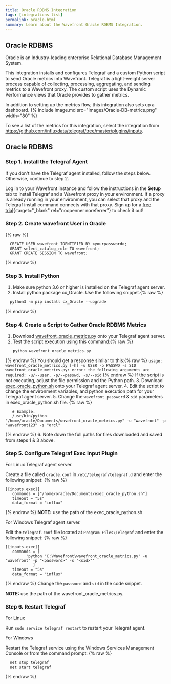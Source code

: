 ```yaml
---
title: Oracle RDBMS Integration
tags: [integrations list]
permalink: oracle.html
summary: Learn about the Wavefront Oracle RDBMS Integration.
---
```

## Oracle RDBMS

Oracle is an Industry-leading enterprise Relational Database Management System.

This integration installs and configures Telegraf and a custom Python script to send Oracle metrics into Wavefront. Telegraf is a light-weight server process capable of collecting, processing, aggregating, and sending metrics to a Wavefront proxy. The custom script uses the Dynamic Performance views that Oracle provides to gather metrics.

In addition to setting up the metrics flow, this integration also sets up a dashboard.
{% include image.md src="images/Oracle-DB-metrics.png" width="80" %}

To see a list of the metrics for this integration, select the integration from <https://github.com/influxdata/telegraf/tree/master/plugins/inputs>.
## Oracle RDBMS



### Step 1. Install the Telegraf Agent

If you don't have the Telegraf agent installed, follow the steps below. Otherwise, continue to step 2.

Log in to your Wavefront instance and follow the instructions in the **Setup** tab to install Telegraf and a Wavefront proxy in your environment. If a proxy is already running in your environment, you can select that proxy and the Telegraf install command connects with that proxy. Sign up for a [free trial](https://tanzu.vmware.com/observability?utm_source=docs.vmware.com&utm_medium=referral&utm_campaign=docs-front-page){:target="_blank" rel="noopenner noreferrer"} to check it out!

### Step 2. Create wavefront User in Oracle
{% raw %}
```
  CREATE USER wavefront IDENTIFIED BY <yourpassword>;
  GRANT select_catalog_role TO wavefront;
  GRANT CREATE SESSION TO wavefront;
```
{% endraw %}

### Step 3. Install Python

1. Make sure python 3.6 or higher is installed on the Telegraf agent server.
2. Install python package cx_Oracle. Use the following snippet.{% raw %}
  ```
    python3 -m pip install cx_Oracle --upgrade
  ```
{% endraw %}

### Step 4. Create a Script to Gather Oracle RDBMS Metrics

1. Download [wavefront_oracle_metrics.py](https://raw.githubusercontent.com/wavefrontHQ/integrations/master/oracle/wavefront_oracle_metrics.py) onto your Telegraf agent server.
2. Test the script execution using this command:{% raw %}
    ```
    python wavefront_oracle_metrics.py
    ```
{% endraw %}
    You should get a response similar to this:{% raw %}
    ```
    usage: wavefront_oracle_metrics.py [-h] -u USER -p PASSWD -s SID
    wavefront_oracle_metrics.py: error: the following arguments are required: -u/--user, -p/--passwd, -s/--sid
    ```
{% endraw %}
    If the script is not executing, adjust the file permission and the Python path.
3. Download [exec_oracle_python.sh](https://raw.githubusercontent.com/wavefrontHQ/integrations/master/oracle/exec_oracle_python.sh) onto your Telegraf agent server.
4. Edit the script to change the environment variables, and  python execution path for your Telegraf agent server. 
5. Change the ``wavefront password`` & ``sid`` parameters in exec_oracle_python.sh file. {% raw %}
```
   # Example.
   /usr/bin/python "/home/oracle/Documents/wavefront_oracle_metrics.py" -u "wavefront" -p "wavefront123" -s "orcl"
```
{% endraw %}
6. Note down the full paths for files downloaded and saved from steps 1 & 3 above.

### Step 5. Configure Telegraf Exec Input Plugin

For Linux Telegraf agent server.

Create a file called `oracle.conf` in `/etc/telegraf/telegraf.d` and enter the following snippet:
{% raw %}
```
[[inputs.exec]]
   commands = ["/home/oracle/Documents/exec_oracle_python.sh"]
   timeout = "5s"
   data_format = "influx"
```
{% endraw %}
**NOTE:** use the path of the exec_oracle_python.sh.

For Windows Telegraf agent server.

Edit the `telegraf.conf` file located at `Program Files\Telegraf` and enter the following snippet:
{% raw %}
```
[[inputs.exec]]
   commands = [
         'python "C:\Wavefront\wavefront_oracle_metrics.py" -u "wavefront" -p "<password>" -s "<sid>"'
			]
   timeout = "5s"
   data_format = "influx"
```
{% endraw %}
Change the ``password`` and ``sid`` in the code snippet.

**NOTE:** use the path of the wavefront_oracle_metrics.py.

### Step 6. Restart Telegraf

For Linux

Run `sudo service telegraf restart` to restart your Telegraf agent.

For Windows

Restart the Telegraf service using the Windows Services Management Console or from the command prompt:
{% raw %}
```
  net stop telegraf
  net start telegraf
```
{% endraw %}



